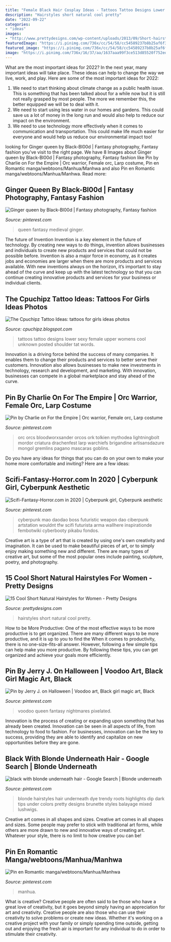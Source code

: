 ```yaml
---
title: "Female Black Hair Cosplay Ideas - Tattoos Tattoo Designs Lower Sexy Female Upper Womens Cool Unknown Posted Shoulder Tat Words"
description: "Hairstyles short natural cool pretty"
date: "2022-09-22"
categories:
- "ideas"
images:
- "http://www.prettydesigns.com/wp-content/uploads/2013/09/Short-hairstyles-for-black-women.jpg"
featuredImage: "https://i.pinimg.com/736x/cc/54/58/cc54589237b8b25af6f3d59010c6a1c9.jpg"
featured_image: "https://i.pinimg.com/736x/cc/54/58/cc54589237b8b25af6f3d59010c6a1c9.jpg"
image: "https://i.pinimg.com/736x/16/37/aa/1637aaa99f3ce513d85520f752ed7407.jpg"
---
```



What are the most important ideas for 2022?
In the next year, many important ideas will take place. These ideas can help to change the way we live, work, and play. Here are some of the most important ideas for 2022:
1. We need to start thinking about climate change as a public health issue. This is something that has been talked about for a while now but it is still not really grasped by most people. The more we remember this, the better equipped we will be to deal with it.
2. We need to start using less water in our homes and gardens. This could save us a lot of money in the long run and would also help to reduce our impact on the environment.
3. We need to use technology more effectively when it comes to communication and transportation. This could make life much easier for everyone and would help us reduce our environmental impact too!

	

		
looking for Ginger queen by Black-Bl00d | Fantasy photography, Fantasy fashion you've visit to the right page. We have 8 Images about Ginger queen by Black-Bl00d | Fantasy photography, Fantasy fashion like Pin by Charlie on For the Empire | Orc warrior, Female orc, Larp costume, Pin en Romantic manga/webtoons/Manhua/Manhwa and also Pin en Romantic manga/webtoons/Manhua/Manhwa. Read more:
		
    
## Ginger Queen By Black-Bl00d | Fantasy Photography, Fantasy Fashion

<img loading=lazy src="https://i.pinimg.com/736x/20/24/e9/2024e9264f80215793408232097919e5.jpg" onerror="this.onerror=null;this.src='https://tse2.mm.bing.net/th?id=OIP._lmNrTDmitHq7lzBUARi2QHaLH&amp;pid=15.1';" alt="Ginger queen by Black-Bl00d | Fantasy photography, Fantasy fashion">

_Source: pinterest.com_

>queen fantasy medieval ginger. 

	

The future of Invention
Invention is a key element in the future of technology. By creating new ways to do things, invention allows businesses and individuals to create new products and services that could not be possible before. Invention is also a major force in economy, as it creates jobs and economies are larger when there are more products and services available. With new inventions always on the horizon, it’s important to stay ahead of the curve and keep up with the latest technology so that you can continue creating innovative products and services for your business or individual clients.

    
## The Cpuchipz Tattoo Ideas: Tattoos For Girls Ideas Photos

<img loading=lazy src="http://4.bp.blogspot.com/-V9poYvkKiDs/T-WuYSi-iMI/AAAAAAAAAJU/0iAsZ0q1820/s1600/tattoos+for+girls+yeuopp.jpg" onerror="this.onerror=null;this.src='https://tse1.mm.bing.net/th?id=OIP.MidxOtAMipNkLuBx-RrZFgHaKq&amp;pid=15.1';" alt="The Cpuchipz Tattoo Ideas: tattoos for girls ideas photos">

_Source: cpuchipz.blogspot.com_

>tattoos tattoo designs lower sexy female upper womens cool unknown posted shoulder tat words. 

	

Innovation is a driving force behind the success of many companies. It enables them to change their products and services to better serve their customers. Innovation also allows businesses to make new investments in technology, research and development, and marketing. With innovation, businesses can compete in a global marketplace and stay ahead of the curve.

    
## Pin By Charlie On For The Empire | Orc Warrior, Female Orc, Larp Costume

<img loading=lazy src="https://i.pinimg.com/736x/cc/54/58/cc54589237b8b25af6f3d59010c6a1c9.jpg" onerror="this.onerror=null;this.src='https://tse4.mm.bing.net/th?id=OIP.vL4wIJIC6OK0CmM4UZ0SQQHaJ3&amp;pid=15.1';" alt="Pin by Charlie on For the Empire | Orc warrior, Female orc, Larp costume">

_Source: pinterest.com_

>orc orcs bloodworxsander orcos ork tolkien mythodea lightningbolt mordor criatura drachenfest larp warchiefs brigandine artisansdazure mongol gremlins pagano mascaras goblins. 

	

Do you have any ideas for things that you can do on your own to make your home more comfortable and inviting? Here are a few ideas: 

    
## Scifi-Fantasy-Horror.com In 2020 | Cyberpunk Girl, Cyberpunk Aesthetic

<img loading=lazy src="https://i.pinimg.com/736x/52/30/82/5230824560ce2b375d7de49460aab78d.jpg" onerror="this.onerror=null;this.src='https://tse3.mm.bing.net/th?id=OIP.xs8cgzYascyxQrDY1rlOlgAAAA&amp;pid=15.1';" alt="Scifi-Fantasy-Horror.com in 2020 | Cyberpunk girl, Cyberpunk aesthetic">

_Source: pinterest.com_

>cyberpunk mao daodao boss futuristic weapon dao ciberpunk artstation wouldnt tfw scifi futurista arma wallhere inspirationde fembotwiki cyberbooty pikabu fondos. 

	

Creative art is a type of art that is created by using one's own creativity and imagination. It can be used to make beautiful pieces of art, or to simply enjoy making something new and different. There are many types of creative art, but some of the most popular ones include painting, sculpture, poetry, and photography.

    
## 15 Cool Short Natural Hairstyles For Women - Pretty Designs

<img loading=lazy src="http://www.prettydesigns.com/wp-content/uploads/2013/09/Short-hairstyles-for-black-women.jpg" onerror="this.onerror=null;this.src='https://tse2.mm.bing.net/th?id=OIP.Gqf-UkaSELJyOC-FoRbgfgHaLC&amp;pid=15.1';" alt="15 Cool Short Natural Hairstyles for Women - Pretty Designs">

_Source: prettydesigns.com_

>hairstyles short natural cool pretty. 

	

How to be More Productive: One of the most effective ways to be more productive is to get organized. There are many different ways to be more productive, and it is up to you to find the
When it comes to productivity, there is no one-size-fits-all answer. However, following a few simple tips can help make you more productive. By following these tips, you can get organized and achieve your goals more efficiently.

    
## Pin By Jerry J. On Halloween | Voodoo Art, Black Girl Magic Art, Black

<img loading=lazy src="https://i.pinimg.com/736x/16/37/aa/1637aaa99f3ce513d85520f752ed7407.jpg" onerror="this.onerror=null;this.src='https://tse3.mm.bing.net/th?id=OIP.e-C3KRHF8p-GQ3Ngm7j9jgHaKX&amp;pid=15.1';" alt="Pin by Jerry J. on Halloween | Voodoo art, Black girl magic art, Black">

_Source: pinterest.com_

>voodoo queen fantasy nightmares pixelated. 

	

Innovation is the process of creating or expanding upon something that has already been created. Innovation can be seen in all aspects of life, from technology to food to fashion. For businesses, innovation can be the key to success, providing they are able to identify and capitalize on new opportunities before they are gone.

    
## Black With Blonde Underneath Hair - Google Search | Blonde Underneath

<img loading=lazy src="https://i.pinimg.com/736x/05/71/3e/05713e3783009eaba80f0660a8e5d528--blonde-underneath-hair-blonde-roots.jpg" onerror="this.onerror=null;this.src='https://tse3.mm.bing.net/th?id=OIP.qbLD9HwYV6vP-zjX0ObAZgHaJ5&amp;pid=15.1';" alt="black with blonde underneath hair - Google Search | Blonde underneath">

_Source: pinterest.com_

>blonde hairstyles hair underneath dye trendy roots highlights dip dark tips under colors pretty designs brunette styles balayage mixed lushwigs. 

	

Creative art comes in all shapes and sizes.
Creative art comes in all shapes and sizes. Some people may prefer to stick with traditional art forms, while others are more drawn to new and innovative ways of creating art. Whatever your style, there is no limit to how creative you can be!

    
## Pin En Romantic Manga/webtoons/Manhua/Manhwa

<img loading=lazy src="https://i.pinimg.com/736x/41/05/ea/4105eadd05f45f72490a8da502805c06.jpg" onerror="this.onerror=null;this.src='https://tse1.mm.bing.net/th?id=OIP.CNS44DloVkktV_hMqRCnQwHaMY&amp;pid=15.1';" alt="Pin en Romantic manga/webtoons/Manhua/Manhwa">

_Source: pinterest.com_

>manhua. 

	

What is creative?
Creative people are often said to be those who have a great love of creativity, but it goes beyond simply having an appreciation for art and creativity. Creative people are also those who can use their creativity to solve problems or create new ideas. Whether it's working on a creative project with your family or simply spending time outside, getting out and enjoying the fresh air is important for any individual to do in order to stimulate their creativity.

